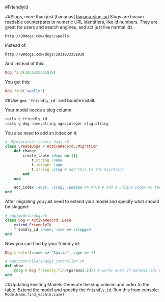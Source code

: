 #FriendlyId

##Slugs, more than just [bananas] [banana-slug-url]
Slugs are human readable counterparts to numeric URL identifiers, like
id numbers. They are great for users and search engines, and act just 
like normal ids:  
```url
http://99dogs.com/dogs/apollo
```
Instead of:
```url
http://99dogs.com/dogs/1031933301938
```
And instead of this:
```ruby
Dog.find(1031933301938)
```
You get this:
```ruby
Dog.find('apollo')
```

##Use
`gem 'friendly_id'` and bundle install.

Your model needs a slug column:
```bash
rails g friendly_id
rails g dog name:string age:integer slug:string
```

You also need to add an index on it:
```ruby
# db/migrate/*_create_dogs.rb
class CreateDogs < ActiveRecord::Migration
    def change
        create_table :dogs do |t|
            t.string :name
            t.integer :age
            t.string :slug # add this to the migration
        end
    end

    add_index :dogs, :slug, :unique => true # add a unique index on the slug
end
```

After migrating you just need to extend your model and specify what
should be slugged:

```ruby
# app/models/dog.rb
class Dog < ActiveRecord::Base
    extend FriendlyId
    friendly_id :name, :use => :slugged
end
```

Now you can find by your friendly id:
```ruby
Dog.create!(:name => "Apollo", :age => 4)
```
```ruby
# app/controllers/dogs_controller.rb
def show
    @dog = Dog.friendly.find(params[:id]) # works even if params[:id] #=> "apollo"
end
```

##Updating Existing Models
Generate the slug column and index to the table. Extend the model and
specify the `friendly_id`. Run this from console:
`ModelName.find_each(&:save)`

[banana-slug-url]: http://en.wikipedia.org/wiki/Banana_slug
